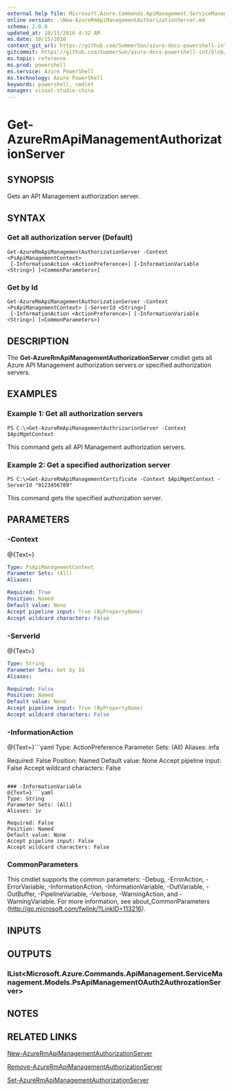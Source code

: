 ```yaml
---
external help file: Microsoft.Azure.Commands.ApiManagement.ServiceManagement.dll-Help.xml
online version: .\New-AzureRmApiManagementAuthorizationServer.md
schema: 2.0.0
updated_at: 10/15/2016 4:32 AM
ms.date: 10/15/2016
content_git_url: https://github.com/SummerSun/azure-docs-powershell-int/blob/master/azureps-cmdlets-docs/ResourceManager/Microsoft.Azure.Commands.ApiManagement.ServiceManagement/v2.0/CmdletMDs/Get-AzureRmApiManagementAuthorizationServer.md
gitcommit: https://github.com/SummerSun/azure-docs-powershell-int/blob/1bfd8e268acfc1799ad3f17c5a982578f54443cf/azureps-cmdlets-docs/ResourceManager/Microsoft.Azure.Commands.ApiManagement.ServiceManagement/v2.0/CmdletMDs/Get-AzureRmApiManagementAuthorizationServer.md
ms.topic: reference
ms.prod: powershell
ms.service: Azure PowerShell
ms.technology: Azure PowerShell
keywords: powershell, cmdlet
manager: visual-studio-china
---
```


# Get-AzureRmApiManagementAuthorizationServer

## SYNOPSIS
Gets an API Management authorization server.

## SYNTAX

### Get all authorization server (Default)
```
Get-AzureRmApiManagementAuthorizationServer -Context <PsApiManagementContext>
 [-InformationAction <ActionPreference>] [-InformationVariable <String>] [<CommonParameters>]
```

### Get by Id
```
Get-AzureRmApiManagementAuthorizationServer -Context <PsApiManagementContext> [-ServerId <String>]
 [-InformationAction <ActionPreference>] [-InformationVariable <String>] [<CommonParameters>]
```

## DESCRIPTION
The **Get-AzureRmApiManagementAuthorizationServer** cmdlet gets all Azure API Management authorization servers or specified authorization servers.

## EXAMPLES

### Example 1: Get all authorization servers
```
PS C:\>Get-AzureRmApiManagementAuthrizarionServer -Context $ApiMgmtContext
```

This command gets all API Management authorization servers.

### Example 2: Get a specified authorization server
```
PS C:\>Get-AzureRmApiManagementCertificate -Context $ApiMgmtContext -ServerId "0123456789"
```

This command gets the specified authorization server.

## PARAMETERS

### -Context
@{Text=}

```yaml
Type: PsApiManagementContext
Parameter Sets: (All)
Aliases: 

Required: True
Position: Named
Default value: None
Accept pipeline input: True (ByPropertyName)
Accept wildcard characters: False
```

### -ServerId
@{Text=}

```yaml
Type: String
Parameter Sets: Get by Id
Aliases: 

Required: False
Position: Named
Default value: None
Accept pipeline input: True (ByPropertyName)
Accept wildcard characters: False
```

### -InformationAction
@{Text=}```yaml
Type: ActionPreference
Parameter Sets: (All)
Aliases: infa

Required: False
Position: Named
Default value: None
Accept pipeline input: False
Accept wildcard characters: False
```

### -InformationVariable
@{Text=}```yaml
Type: String
Parameter Sets: (All)
Aliases: iv

Required: False
Position: Named
Default value: None
Accept pipeline input: False
Accept wildcard characters: False
```

### CommonParameters
This cmdlet supports the common parameters: -Debug, -ErrorAction, -ErrorVariable, -InformationAction, -InformationVariable, -OutVariable, -OutBuffer, -PipelineVariable, -Verbose, -WarningAction, and -WarningVariable. For more information, see about_CommonParameters (http://go.microsoft.com/fwlink/?LinkID=113216).

## INPUTS

## OUTPUTS

### IList<Microsoft.Azure.Commands.ApiManagement.ServiceManagement.Models.PsApiManagementOAuth2AuthrozationServer>

## NOTES

## RELATED LINKS

[New-AzureRmApiManagementAuthorizationServer](.\New-AzureRmApiManagementAuthorizationServer.md)

[Remove-AzureRmApiManagementAuthorizationServer](.\Remove-AzureRmApiManagementAuthorizationServer.md)

[Set-AzureRmApiManagementAuthorizationServer](.\Set-AzureRmApiManagementAuthorizationServer.md)

